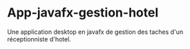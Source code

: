 # App-javafx-gestion-hotel
Une application desktop en javafx de gestion des taches d'un réceptionniste d'hotel.
